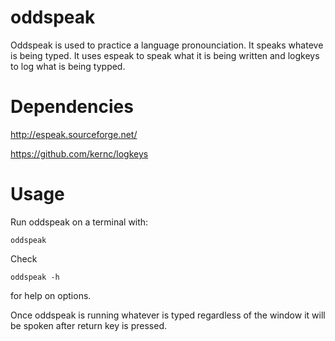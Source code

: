 oddspeak
========

Oddspeak is used to practice a language pronounciation. It speaks whateve is being typed.
It uses espeak to speak what it is being written and logkeys to log what is being typped.

Dependencies
============

http://espeak.sourceforge.net/


https://github.com/kernc/logkeys


Usage
=====

Run oddspeak on a terminal with:

    oddspeak 

Check

    oddspeak -h

for help on options.

Once oddspeak is running whatever is typed regardless of the window it will be spoken after return key is pressed.




